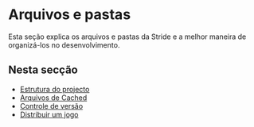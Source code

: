 # Arquivos e pastas

Esta seção explica os arquivos e pastas da Stride e a melhor maneira de organizá-los no desenvolvimento.

## Nesta secção

* [Estrutura do projecto](project-structure.md)
* [Arquivos de Cached](cached-files.md)
* [Controle de versão](version-control.md)
* [Distribuir um jogo](distribute-a-game.md)